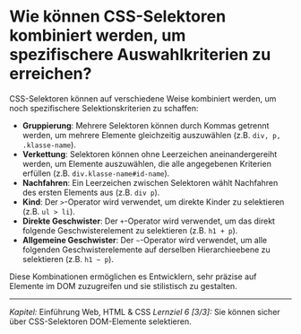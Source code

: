 # Wie können CSS-Selektoren kombiniert werden, um spezifischere Auswahlkriterien zu erreichen?

CSS-Selektoren können auf verschiedene Weise kombiniert werden, um noch spezifischere Selektionskriterien zu schaffen:
  - **Gruppierung**: Mehrere Selektoren können durch Kommas getrennt werden, um mehrere Elemente gleichzeitig auszuwählen (z.B. `div, p, .klasse-name`).
  - **Verkettung**: Selektoren können ohne Leerzeichen aneinandergereiht werden, um Elemente auszuwählen, die alle angegebenen Kriterien erfüllen (z.B. `div.klasse-name#id-name`).
  - **Nachfahren**: Ein Leerzeichen zwischen Selektoren wählt Nachfahren des ersten Elements aus (z.B. `div p`).
  - **Kind**: Der `>`-Operator wird verwendet, um direkte Kinder zu selektieren (z.B. `ul > li`).
  - **Direkte Geschwister**: Der `+`-Operator wird verwendet, um das direkt folgende Geschwisterelement zu selektieren (z.B. `h1 + p`).
  - **Allgemeine Geschwister**: Der `~`-Operator wird verwendet, um alle folgenden Geschwisterelemente auf derselben Hierarchieebene zu selektieren (z.B. `h1 ~ p`).

Diese Kombinationen ermöglichen es Entwicklern, sehr präzise auf Elemente im DOM zuzugreifen und sie stilistisch zu gestalten.

---

_Kapitel:_ Einführung Web, HTML & CSS
_Lernziel 6 \[3/3\]:_ Sie können sicher über CSS-Selektoren DOM-Elemente selektieren.
